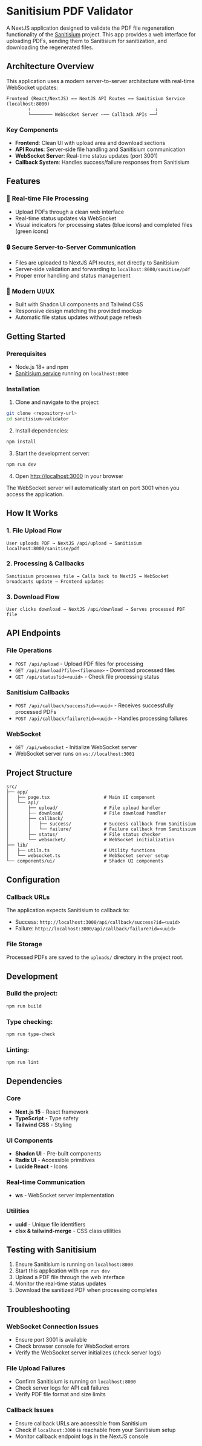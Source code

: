 # Sanitisium PDF Validator

A NextJS application designed to validate the PDF file regeneration functionality of the [Sanitisium](https://github.com/brunojppb/sanitisium) project. This app provides a web interface for uploading PDFs, sending them to Sanitisium for sanitization, and downloading the regenerated files.

## Architecture Overview

This application uses a modern server-to-server architecture with real-time WebSocket updates:

```
Frontend (React/NextJS) ←→ NextJS API Routes ←→ Sanitisium Service (localhost:8000)
        ↑                                              ↓
        └──────── WebSocket Server ←── Callback APIs ──┘
```

### Key Components

- **Frontend**: Clean UI with upload area and download sections
- **API Routes**: Server-side file handling and Sanitisium communication
- **WebSocket Server**: Real-time status updates (port 3001)
- **Callback System**: Handles success/failure responses from Sanitisium

## Features

### 🔄 **Real-time File Processing**
- Upload PDFs through a clean web interface
- Real-time status updates via WebSocket
- Visual indicators for processing states (blue icons) and completed files (green icons)

### 🔒 **Secure Server-to-Server Communication**
- Files are uploaded to NextJS API routes, not directly to Sanitisium
- Server-side validation and forwarding to `localhost:8000/sanitise/pdf`
- Proper error handling and status management

### 📱 **Modern UI/UX**
- Built with Shadcn UI components and Tailwind CSS
- Responsive design matching the provided mockup
- Automatic file status updates without page refresh

## Getting Started

### Prerequisites

- Node.js 18+ and npm
- [Sanitisium service](https://github.com/brunojppb/sanitisium) running on `localhost:8000`

### Installation

1. Clone and navigate to the project:
```bash
git clone <repository-url>
cd sanitisium-validator
```

2. Install dependencies:
```bash
npm install
```

3. Start the development server:
```bash
npm run dev
```

4. Open [http://localhost:3000](http://localhost:3000) in your browser

The WebSocket server will automatically start on port 3001 when you access the application.

## How It Works

### 1. **File Upload Flow**
```
User uploads PDF → NextJS /api/upload → Sanitisium localhost:8000/sanitise/pdf
```

### 2. **Processing & Callbacks**
```
Sanitisium processes file → Calls back to NextJS → WebSocket broadcasts update → Frontend updates
```

### 3. **Download Flow**
```
User clicks download → NextJS /api/download → Serves processed PDF file
```

## API Endpoints

### File Operations
- `POST /api/upload` - Upload PDF files for processing
- `GET /api/download?file=<filename>` - Download processed files
- `GET /api/status?id=<uuid>` - Check file processing status

### Sanitisium Callbacks
- `POST /api/callback/success?id=<uuid>` - Receives successfully processed PDFs
- `POST /api/callback/failure?id=<uuid>` - Handles processing failures

### WebSocket
- `GET /api/websocket` - Initialize WebSocket server
- WebSocket server runs on `ws://localhost:3001`

## Project Structure

```
src/
├── app/
│   ├── page.tsx                    # Main UI component
│   └── api/
│       ├── upload/                 # File upload handler
│       ├── download/               # File download handler
│       ├── callback/
│       │   ├── success/            # Success callback from Sanitisium
│       │   └── failure/            # Failure callback from Sanitisium
│       ├── status/                 # File status checker
│       └── websocket/              # WebSocket initialization
├── lib/
│   ├── utils.ts                    # Utility functions
│   └── websocket.ts                # WebSocket server setup
└── components/ui/                  # Shadcn UI components
```

## Configuration

### Callback URLs
The application expects Sanitisium to callback to:
- Success: `http://localhost:3000/api/callback/success?id=<uuid>`
- Failure: `http://localhost:3000/api/callback/failure?id=<uuid>`

### File Storage
Processed PDFs are saved to the `uploads/` directory in the project root.

## Development

### Build the project:
```bash
npm run build
```

### Type checking:
```bash
npm run type-check
```

### Linting:
```bash
npm run lint
```

## Dependencies

### Core
- **Next.js 15** - React framework
- **TypeScript** - Type safety
- **Tailwind CSS** - Styling

### UI Components
- **Shadcn UI** - Pre-built components
- **Radix UI** - Accessible primitives
- **Lucide React** - Icons

### Real-time Communication
- **ws** - WebSocket server implementation

### Utilities
- **uuid** - Unique file identifiers
- **clsx & tailwind-merge** - CSS class utilities

## Testing with Sanitisium

1. Ensure Sanitisium is running on `localhost:8000`
2. Start this application with `npm run dev`
3. Upload a PDF file through the web interface
4. Monitor the real-time status updates
5. Download the sanitized PDF when processing completes

## Troubleshooting

### WebSocket Connection Issues
- Ensure port 3001 is available
- Check browser console for WebSocket errors
- Verify the WebSocket server initializes (check server logs)

### File Upload Failures
- Confirm Sanitisium is running on `localhost:8000`
- Check server logs for API call failures
- Verify PDF file format and size limits

### Callback Issues
- Ensure callback URLs are accessible from Sanitisium
- Check if `localhost:3000` is reachable from your Sanitisium setup
- Monitor callback endpoint logs in the NextJS console
